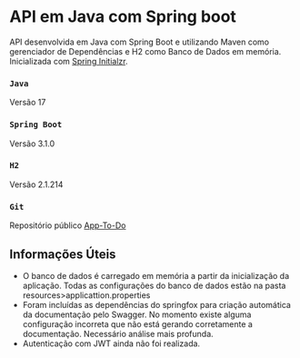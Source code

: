 # API em Java com Spring boot

API desenvolvida em Java com Spring Boot e utilizando Maven como gerenciador de 
Dependências e H2 como Banco de Dados em memória.
Inicializada com [Spring Initialzr](https://start.spring.io/).

### `Java`
Versão 17

### `Spring Boot`
Versão 3.1.0

### `H2`
Versão 2.1.214

### `Git`
Repositório público [App-To-Do](https://github.com/danilodameluz/app-to-do.git)


## Informações Úteis

- O banco de dados é carregado em memória a partir da inicialização da aplicação.
Todas as configurações do banco de dados estão na pasta 
resources>applicattion.properties
- Foram incluídas as dependências do springfox para criação automática da documentação 
pelo Swagger. No momento existe alguma configuração incorreta que não está gerando 
corretamente a documentação. Necessário análise mais profunda.
- Autenticação com JWT ainda não foi realizada.
